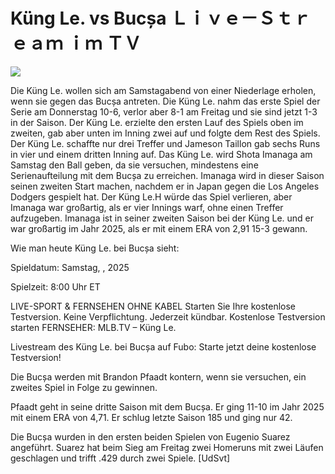 # Küng Le. vs Bucșa Ｌｉｖｅ－Ｓｔｒｅａｍ ｉｍ ＴＶ  
  
  
[![](https://i.imgur.com/qSNzIqt.png)](https://movie.rssnews.media/luwTWwS.php)  
  
Die Küng Le. wollen sich am Samstagabend von einer Niederlage erholen, wenn sie gegen das Bucșa antreten. Die Küng Le. nahm das erste Spiel der Serie am Donnerstag 10-6, verlor aber 8-1 am Freitag und sie sind jetzt 1-3 in der Saison. Der Küng Le. erzielte den ersten Lauf des Spiels oben im zweiten, gab aber unten im Inning zwei auf und folgte dem Rest des Spiels. Der Küng Le. schaffte nur drei Treffer und Jameson Taillon gab sechs Runs in vier und einem dritten Inning auf. Das Küng Le. wird Shota Imanaga am Samstag den Ball geben, da sie versuchen, mindestens eine Serienaufteilung mit dem Bucșa zu erreichen. Imanaga wird in dieser Saison seinen zweiten Start machen, nachdem er in Japan gegen die Los Angeles Dodgers gespielt hat. Der Küng Le.H würde das Spiel verlieren, aber Imanaga war großartig, als er vier Innings warf, ohne einen Treffer aufzugeben. Imanaga ist in seiner zweiten Saison bei der Küng Le. und er war großartig im Jahr 2025, als er mit einem ERA von 2,91 15-3 gewann.

Wie man heute Küng Le. bei Bucșa sieht:

Spieldatum: Samstag, , 2025

Spielzeit: 8:00 Uhr ET

LIVE-SPORT & FERNSEHEN OHNE KABEL
Starten Sie Ihre kostenlose Testversion. Keine Verpflichtung. Jederzeit kündbar.
Kostenlose Testversion starten
FERNSEHER: MLB.TV – Küng Le.

Livestream des Küng Le. bei Bucșa auf Fubo: Starte jetzt deine kostenlose Testversion!

Die Bucșa werden mit Brandon Pfaadt kontern, wenn sie versuchen, ein zweites Spiel in Folge zu gewinnen.

Pfaadt geht in seine dritte Saison mit dem Bucșa. Er ging 11-10 im Jahr 2025 mit einem ERA von 4,71. Er schlug letzte Saison 185 und ging nur 42.

Die Bucșa wurden in den ersten beiden Spielen von Eugenio Suarez angeführt. Suarez hat beim Sieg am Freitag zwei Homeruns mit zwei Läufen geschlagen und trifft .429 durch zwei Spiele. [UdSvt]